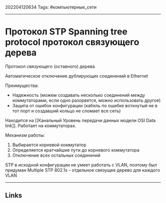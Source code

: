 202204120634
Tags: #компьютерные_сети

---

# Протокол STP Spanning tree protocol протокол связующего дерева
Протокол связующего (оставного) дерева

Автоматическое отключение дублирующих соединенмй в Ethernet 

Преимущества:
- Надежность (можем создавать несколько соединений между коммутаторами, если одно разорвется, можно использовать другое)
- Защита от ошибок конфигурации (кабель по ошибке воткнутый не в тот порт и создавший кольцо не сломает все сеть)

Находится на [[Канальный Уровень передачи данных модели OSI Data link]]. Работает на коммутаторах. 

Механизм работы:
1. Выбирается корневой коммутатор
2. Определяется кратчайшие пути до корневого коммутатора
3. Отключение всех остальных соединений

STP в исходной конфигурации не умеет работать с VLAN, поэтому был придуман Multiple STP 802.1s - отдельное связущее дерево для каждого VLAN

---
## Links